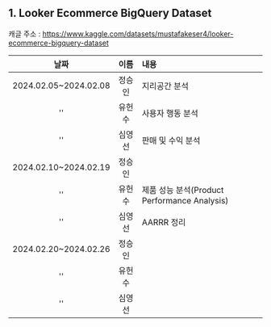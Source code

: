 ## 1. Looker Ecommerce BigQuery Dataset
캐글 주소 : https://www.kaggle.com/datasets/mustafakeser4/looker-ecommerce-bigquery-dataset

            
|날짜|이름|내용|
|:---:|:---:|:---|
|2024.02.05~2024.02.08|정승인|지리공간 분석|
|''|유헌수|사용자 행동 분석|
|''|심영선|판매 및 수익 분석|
|2024.02.10~2024.02.19|정승인||
|''|유헌수|제품 성능 분석(Product Performance Analysis)|
|''|심영선|AARRR 정리|
|2024.02.20~2024.02.26|정승인||
|''|유헌수||
|''|심영선||
